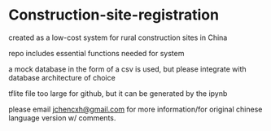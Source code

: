 # Construction-site-registration

created as a low-cost system for rural construction sites in China

repo includes essential functions needed for system

a mock database in the form of a csv is used, but please integrate with database architecture of choice

tflite file too large for github, but it can be generated by the ipynb

please email jchencxh@gmail.com for more information/for original chinese language version w/ comments.
